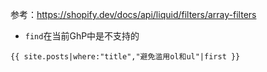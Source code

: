 参考：https://shopify.dev/docs/api/liquid/filters/array-filters

- `find`在当前GhP中是不支持的

```
{{ site.posts|where:"title","避免滥用ol和ul"|first }}
```
